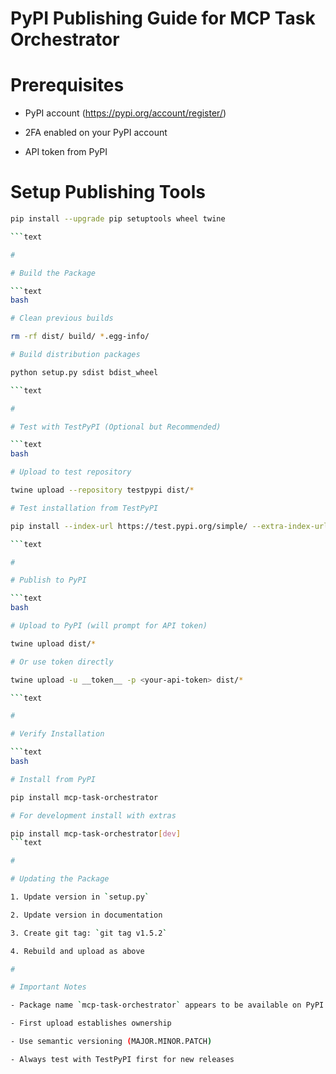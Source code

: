 

# PyPI Publishing Guide for MCP Task Orchestrator

#

# Prerequisites

- PyPI account (https://pypi.org/account/register/)

- 2FA enabled on your PyPI account

- API token from PyPI

#

# Setup Publishing Tools

```bash
pip install --upgrade pip setuptools wheel twine

```text

#

# Build the Package

```text
bash

# Clean previous builds

rm -rf dist/ build/ *.egg-info/

# Build distribution packages

python setup.py sdist bdist_wheel

```text

#

# Test with TestPyPI (Optional but Recommended)

```text
bash

# Upload to test repository

twine upload --repository testpypi dist/*

# Test installation from TestPyPI

pip install --index-url https://test.pypi.org/simple/ --extra-index-url https://pypi.org/simple/ mcp-task-orchestrator

```text

#

# Publish to PyPI

```text
bash

# Upload to PyPI (will prompt for API token)

twine upload dist/*

# Or use token directly

twine upload -u __token__ -p <your-api-token> dist/*

```text

#

# Verify Installation

```text
bash

# Install from PyPI

pip install mcp-task-orchestrator

# For development install with extras

pip install mcp-task-orchestrator[dev]
```text

#

# Updating the Package

1. Update version in `setup.py`

2. Update version in documentation

3. Create git tag: `git tag v1.5.2`

4. Rebuild and upload as above

#

# Important Notes

- Package name `mcp-task-orchestrator` appears to be available on PyPI

- First upload establishes ownership

- Use semantic versioning (MAJOR.MINOR.PATCH)

- Always test with TestPyPI first for new releases
